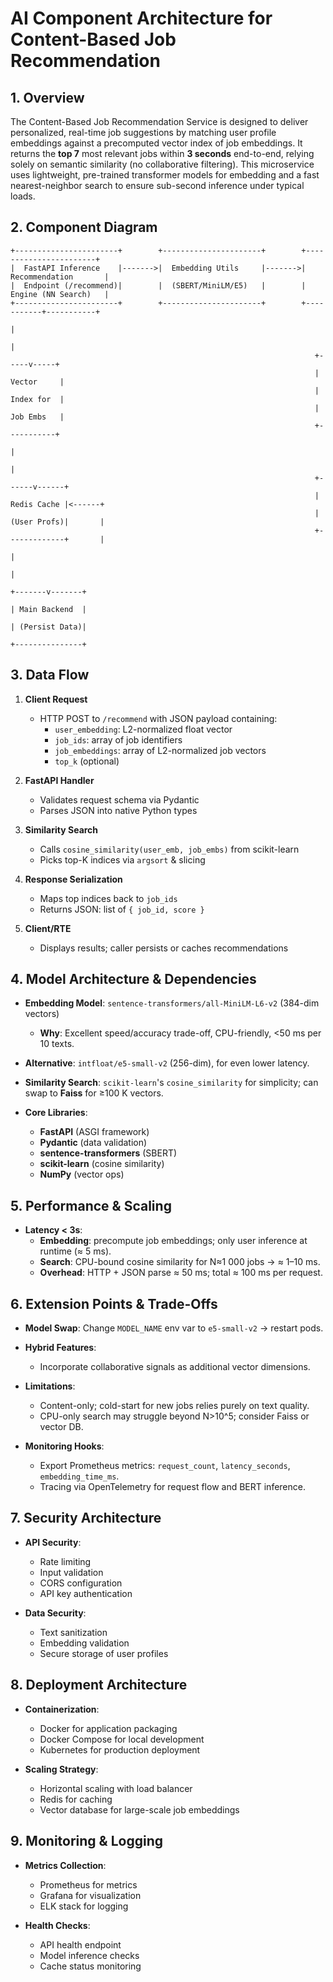 # AI Component Architecture for Content-Based Job Recommendation

## 1. Overview

The Content-Based Job Recommendation Service is designed to deliver personalized, real-time job suggestions by matching user profile embeddings against a precomputed vector index of job embeddings. It returns the **top 7** most relevant jobs within **3 seconds** end-to-end, relying solely on semantic similarity (no collaborative filtering). This microservice uses lightweight, pre-trained transformer models for embedding and a fast nearest-neighbor search to ensure sub-second inference under typical loads.

## 2. Component Diagram

```plaintext
+-----------------------+        +----------------------+        +-----------------------+
|  FastAPI Inference    |------->|  Embedding Utils     |------->|  Recommendation       |
|  Endpoint (/recommend)|        |  (SBERT/MiniLM/E5)   |        |  Engine (NN Search)   |
+-----------------------+        +----------------------+        +-----------+-----------+
                                                                          |
                                                                          |
                                                                    +-----v-----+
                                                                    | Vector     |
                                                                    | Index for  |
                                                                    | Job Embs   |
                                                                    +-----------+
                                                                           |
                                                                           |
                                                                    +------v------+
                                                                    | Redis Cache |<------+
                                                                    | (User Profs)|       |
                                                                    +-------------+       |
                                                                                           |
                                                                                           |
                                                                                   +-------v-------+
                                                                                   | Main Backend  |
                                                                                   | (Persist Data)|
                                                                                   +---------------+
```

## 3. Data Flow

1. **Client Request**
   * HTTP POST to `/recommend` with JSON payload containing:
     * `user_embedding`: L2-normalized float vector
     * `job_ids`: array of job identifiers
     * `job_embeddings`: array of L2-normalized job vectors
     * `top_k` (optional)

2. **FastAPI Handler**
   * Validates request schema via Pydantic
   * Parses JSON into native Python types

3. **Similarity Search**
   * Calls `cosine_similarity(user_emb, job_embs)` from scikit-learn
   * Picks top-K indices via `argsort` & slicing

4. **Response Serialization**
   * Maps top indices back to `job_ids`
   * Returns JSON: list of `{ job_id, score }`

5. **Client/RTE**
   * Displays results; caller persists or caches recommendations

## 4. Model Architecture & Dependencies

* **Embedding Model**: `sentence-transformers/all-MiniLM-L6-v2` (384-dim vectors)
  * **Why**: Excellent speed/accuracy trade-off, CPU-friendly, <50 ms per 10 texts.

* **Alternative**: `intfloat/e5-small-v2` (256-dim), for even lower latency.

* **Similarity Search**: `scikit-learn`'s `cosine_similarity` for simplicity; can swap to **Faiss** for ≥100 K vectors.

* **Core Libraries**:
  * **FastAPI** (ASGI framework)
  * **Pydantic** (data validation)
  * **sentence-transformers** (SBERT)
  * **scikit-learn** (cosine similarity)
  * **NumPy** (vector ops)

## 5. Performance & Scaling

* **Latency < 3s**:
  * **Embedding**: precompute job embeddings; only user inference at runtime (≈ 5 ms).
  * **Search**: CPU-bound cosine similarity for N≈1 000 jobs → ≈ 1–10 ms.
  * **Overhead**: HTTP + JSON parse ≈ 50 ms; total ≈ 100 ms per request.

## 6. Extension Points & Trade-Offs

* **Model Swap**: Change `MODEL_NAME` env var to `e5-small-v2` → restart pods.

* **Hybrid Features**:
  * Incorporate collaborative signals as additional vector dimensions.

* **Limitations**:
  * Content-only; cold-start for new jobs relies purely on text quality.
  * CPU-only search may struggle beyond N>10^5; consider Faiss or vector DB.

* **Monitoring Hooks**:
  * Export Prometheus metrics: `request_count`, `latency_seconds`, `embedding_time_ms`.
  * Tracing via OpenTelemetry for request flow and BERT inference.

## 7. Security Architecture

* **API Security**:
  * Rate limiting
  * Input validation
  * CORS configuration
  * API key authentication

* **Data Security**:
  * Text sanitization
  * Embedding validation
  * Secure storage of user profiles

## 8. Deployment Architecture

* **Containerization**:
  * Docker for application packaging
  * Docker Compose for local development
  * Kubernetes for production deployment

* **Scaling Strategy**:
  * Horizontal scaling with load balancer
  * Redis for caching
  * Vector database for large-scale job embeddings

## 9. Monitoring & Logging

* **Metrics Collection**:
  * Prometheus for metrics
  * Grafana for visualization
  * ELK stack for logging

* **Health Checks**:
  * API health endpoint
  * Model inference checks
  * Cache status monitoring

